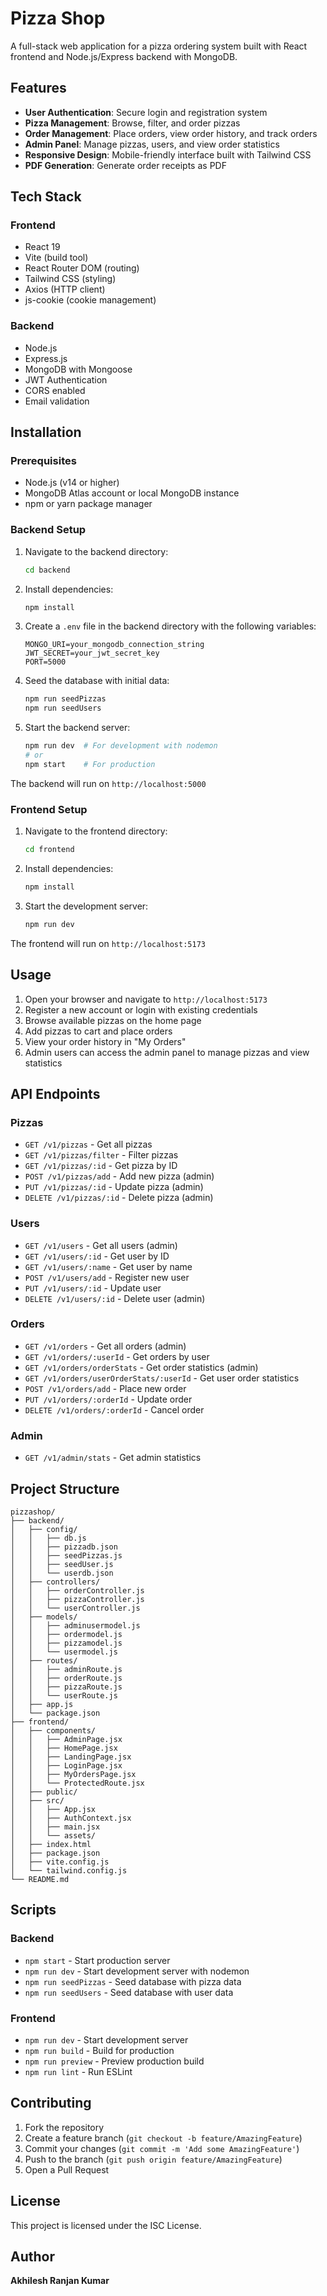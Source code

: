# Pizza Shop

A full-stack web application for a pizza ordering system built with React frontend and Node.js/Express backend with MongoDB.

## Features

- **User Authentication**: Secure login and registration system
- **Pizza Management**: Browse, filter, and order pizzas
- **Order Management**: Place orders, view order history, and track orders
- **Admin Panel**: Manage pizzas, users, and view order statistics
- **Responsive Design**: Mobile-friendly interface built with Tailwind CSS
- **PDF Generation**: Generate order receipts as PDF

## Tech Stack

### Frontend
- React 19
- Vite (build tool)
- React Router DOM (routing)
- Tailwind CSS (styling)
- Axios (HTTP client)
- js-cookie (cookie management)

### Backend
- Node.js
- Express.js
- MongoDB with Mongoose
- JWT Authentication
- CORS enabled
- Email validation

## Installation

### Prerequisites
- Node.js (v14 or higher)
- MongoDB Atlas account or local MongoDB instance
- npm or yarn package manager

### Backend Setup

1. Navigate to the backend directory:
   ```bash
   cd backend
   ```

2. Install dependencies:
   ```bash
   npm install
   ```

3. Create a `.env` file in the backend directory with the following variables:
   ```
   MONGO_URI=your_mongodb_connection_string
   JWT_SECRET=your_jwt_secret_key
   PORT=5000
   ```

4. Seed the database with initial data:
   ```bash
   npm run seedPizzas
   npm run seedUsers
   ```

5. Start the backend server:
   ```bash
   npm run dev  # For development with nodemon
   # or
   npm start    # For production
   ```

The backend will run on `http://localhost:5000`

### Frontend Setup

1. Navigate to the frontend directory:
   ```bash
   cd frontend
   ```

2. Install dependencies:
   ```bash
   npm install
   ```

3. Start the development server:
   ```bash
   npm run dev
   ```

The frontend will run on `http://localhost:5173`

## Usage

1. Open your browser and navigate to `http://localhost:5173`
2. Register a new account or login with existing credentials
3. Browse available pizzas on the home page
4. Add pizzas to cart and place orders
5. View your order history in "My Orders"
6. Admin users can access the admin panel to manage pizzas and view statistics

## API Endpoints

### Pizzas
- `GET /v1/pizzas` - Get all pizzas
- `GET /v1/pizzas/filter` - Filter pizzas
- `GET /v1/pizzas/:id` - Get pizza by ID
- `POST /v1/pizzas/add` - Add new pizza (admin)
- `PUT /v1/pizzas/:id` - Update pizza (admin)
- `DELETE /v1/pizzas/:id` - Delete pizza (admin)

### Users
- `GET /v1/users` - Get all users (admin)
- `GET /v1/users/:id` - Get user by ID
- `GET /v1/users/:name` - Get user by name
- `POST /v1/users/add` - Register new user
- `PUT /v1/users/:id` - Update user
- `DELETE /v1/users/:id` - Delete user (admin)

### Orders
- `GET /v1/orders` - Get all orders (admin)
- `GET /v1/orders/:userId` - Get orders by user
- `GET /v1/orders/orderStats` - Get order statistics (admin)
- `GET /v1/orders/userOrderStats/:userId` - Get user order statistics
- `POST /v1/orders/add` - Place new order
- `PUT /v1/orders/:orderId` - Update order
- `DELETE /v1/orders/:orderId` - Cancel order

### Admin
- `GET /v1/admin/stats` - Get admin statistics

## Project Structure

```
pizzashop/
├── backend/
│   ├── config/
│   │   ├── db.js
│   │   ├── pizzadb.json
│   │   ├── seedPizzas.js
│   │   ├── seedUser.js
│   │   └── userdb.json
│   ├── controllers/
│   │   ├── orderController.js
│   │   ├── pizzaController.js
│   │   └── userController.js
│   ├── models/
│   │   ├── adminusermodel.js
│   │   ├── ordermodel.js
│   │   ├── pizzamodel.js
│   │   └── usermodel.js
│   ├── routes/
│   │   ├── adminRoute.js
│   │   ├── orderRoute.js
│   │   ├── pizzaRoute.js
│   │   └── userRoute.js
│   ├── app.js
│   └── package.json
├── frontend/
│   ├── components/
│   │   ├── AdminPage.jsx
│   │   ├── HomePage.jsx
│   │   ├── LandingPage.jsx
│   │   ├── LoginPage.jsx
│   │   ├── MyOrdersPage.jsx
│   │   └── ProtectedRoute.jsx
│   ├── public/
│   ├── src/
│   │   ├── App.jsx
│   │   ├── AuthContext.jsx
│   │   ├── main.jsx
│   │   └── assets/
│   ├── index.html
│   ├── package.json
│   ├── vite.config.js
│   └── tailwind.config.js
└── README.md
```

## Scripts

### Backend
- `npm start` - Start production server
- `npm run dev` - Start development server with nodemon
- `npm run seedPizzas` - Seed database with pizza data
- `npm run seedUsers` - Seed database with user data

### Frontend
- `npm run dev` - Start development server
- `npm run build` - Build for production
- `npm run preview` - Preview production build
- `npm run lint` - Run ESLint

## Contributing

1. Fork the repository
2. Create a feature branch (`git checkout -b feature/AmazingFeature`)
3. Commit your changes (`git commit -m 'Add some AmazingFeature'`)
4. Push to the branch (`git push origin feature/AmazingFeature`)
5. Open a Pull Request

## License

This project is licensed under the ISC License.

## Author

**Akhilesh Ranjan Kumar**
